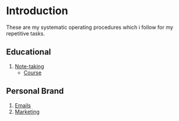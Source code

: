 # Introduction

These are my systematic operating procedures which i follow for my repetitive tasks.

## Educational

1. [Note-taking](../SOPs/Note-Taking.md)
    - [Course](../SOPs/Courses.md)


## Personal Brand

1. [Emails](../SOPs/Emails.md)
2. [Marketing](../SOPs/Marketing.md)


